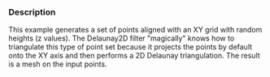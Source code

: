 ### Description

This example generates a set of points aligned with an XY grid with random heights (z values). The Delaunay2D filter "magically" knows how to triangulate this type of point set because it projects the points by default onto the XY axis and then performs a 2D Delaunay triangulation. The result is a mesh on the input points.
